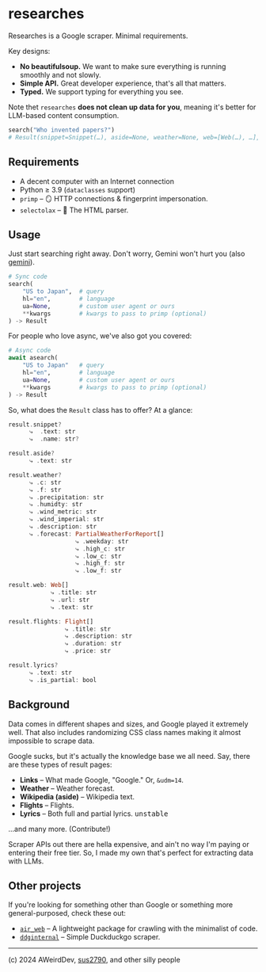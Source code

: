 # researches
Researches is a Google scraper. Minimal requirements.

Key designs:
- **No beautifulsoup.** We want to make sure everything is running smoothly and not slowly.
- **Simple API.** Great developer experience, that's all that matters.
- **Typed.** We support typing for everything you see.

Note thet `researches` **does not clean up data for you**, meaning it's better for LLM-based content consumption.

```python
search("Who invented papers?")
# Result(snippet=Snippet(…), aside=None, weather=None, web=[Web(…), …], …)
```

## Requirements
- A decent computer with an Internet connection
- Python ≥ 3.9 (`dataclasses` support)
- `primp` – 🪞 HTTP connections & fingerprint impersonation.
- `selectolax` – 🌯 The HTML parser.

## Usage
Just start searching right away. Don't worry, Gemini won't hurt you (also [gemini](https://preview.redd.it/l-gemini-lmao-v0-6a6q0pl4ac2d1.png?auto=webp&s=31cd6b33329d895501d727e6346153bc2a3ea1d6)).

```python
# Sync code
search(
    "US to Japan",  # query
    hl="en",        # language
    ua=None,        # custom user agent or ours
    **kwargs        # kwargs to pass to primp (optional)
) -> Result
```

For people who love async, we've also got you covered:
```python
# Async code
await asearch(
    "US to Japan"   # query
    hl="en",        # language
    ua=None,        # custom user agent or ours
    **kwargs        # kwargs to pass to primp (optional)
) -> Result
```

So, what does the `Result` class has to offer? At a glance:
```haskell
result.snippet?
      ⤷  .text: str
      ⤷  .name: str?

result.aside?
      ⤷ .text: str

result.weather?
      ⤷ .c: str
      ⤷ .f: str
      ⤷ .precipitation: str
      ⤷ .humidty: str
      ⤷ .wind_metric: str
      ⤷ .wind_imperial: str
      ⤷ .description: str
      ⤷ .forecast: PartialWeatherForReport[]
                   ⤷ .weekday: str
                   ⤷ .high_c: str
                   ⤷ .low_c: str
                   ⤷ .high_f: str
                   ⤷ .low_f: str

result.web: Web[]
            ⤷ .title: str
            ⤷ .url: str
            ⤷ .text: str

result.flights: Flight[]
                ⤷ .title: str
                ⤷ .description: str
                ⤷ .duration: str
                ⤷ .price: str

result.lyrics?
      ⤷ .text: str
      ⤷ .is_partial: bool
```

## Background
Data comes in different shapes and sizes, and Google played it extremely well. That also includes randomizing CSS class names making it almost impossible to scrape data.

Google sucks, but it's actually the knowledge base we all need. Say, there are these types of result pages:
- **Links** – What made Google, "Google." Or, `&udm=14`.
- **Weather** – Weather forecast.
- **Wikipedia (aside)** – Wikipedia text.
- **Flights** – Flights.
- **Lyrics** – Both full and partial lyrics. <kbd>unstable</kbd>

...and many more. (Contribute!)

Scraper APIs out there are hella expensive, and ain't no way I'm paying or entering their free tier. So, I made my own that's perfect for extracting data with LLMs.

## Other projects
If you're looking for something other than Google or something more general-purposed, check these out:

- [`air_web`](https://github.com/AWeirdDev/air-web) – A lightweight package for crawling with the minimalist of code.
- [`ddginternal`](https://github.com/AWeirdDev/ddginternal) – Simple Duckduckgo scraper.

***

(c) 2024 AWeirdDev, [sus2790](https://github.com/sus2790), and other silly people
